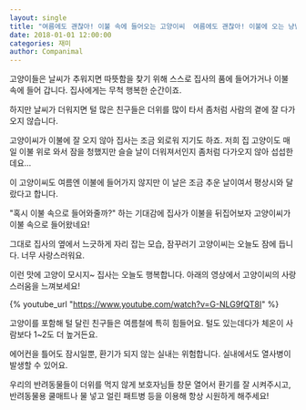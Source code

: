 ```yaml
---
layout: single
title: "여름에도 괜찮아! 이불 속에 들어오는 고양이씨  여름에도 괜찮아! 이불에 오는 냥님"
date: 2018-01-01 12:00:00
categories: 재미
author: Companimal
---
```


고양이들은 날씨가 추워지면 따뜻함을 찾기 위해 스스로 집사의 품에 들어가거나 이불 속에 들어 갑니다. 집사에게는 무척 행복한 순간이죠.

하지만 날씨가 더워지면 털 많은 친구들은 더위를 많이 타서 좀처럼 사람의 곁에 잘 다가오지 않습니다.

고양이씨가 이불에 잘 오지 않아 집사는 조금 외로워 지기도 하죠. 저희 집 고양이도 매일 이불 위로 와서 잠을 청했지만 슬슬 날이 더워져서인지 좀처럼 다가오지 않아 섭섭한데요...

이 고양이씨도 여름엔 이불에 들어가지 않지만 이 날은 조금 추운 날이여서 평상시와 달랐다고 합니다.

"혹시 이불 속으로 들어와줄까?" 하는 기대감에 집사가 이불을 뒤집어보자 고양이씨가 이불 속으로 들어왔네요!

그대로 집사의 옆에서 느긋하게 자리 잡는 모습, 잠꾸러기 고양이씨는 오늘도 잠에 듭니다. 너무 사랑스러워요.

이런 맛에 고양이 모시지~ 집사는 오늘도 행복합니다. 아래의 영상에서 고양이씨의 사랑스러움을 느껴보세요!

{% youtube_url "https://www.youtube.com/watch?v=G-NLG9fQT8I" %}

고양이를 포함해 털 달린 친구들은 여름철에 특히 힘들어요. 털도 있는데다가 체온이 사람보다 1~2도 더 높거든요.

에어컨을 틀어도 잠시일뿐, 환기가 되지 않는 실내는 위험합니다. 실내에서도 열사병이 발생할 수 있어요.

우리의 반려동물들이 더위를 먹지 않게 보호자님들 창문 열어서 환기를 잘 시켜주시고, 반려동물용 쿨매트나 물 넣고 얼린 패트병 등을 이용해 항상 시원하게 해주세요!
